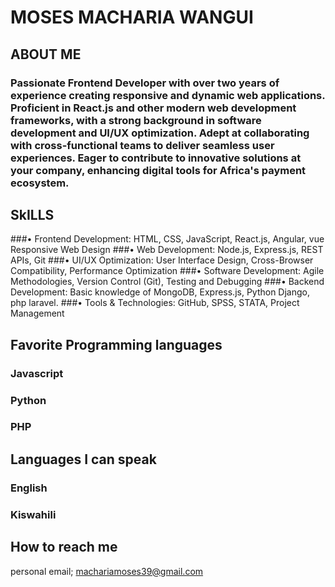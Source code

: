 # MOSES MACHARIA WANGUI

## ABOUT ME 
### Passionate Frontend Developer with over two years of experience creating responsive and dynamic web applications. Proficient in React.js and other modern web development frameworks, with a strong background in software development and UI/UX optimization. Adept at collaborating with cross-functional teams to deliver seamless user experiences. Eager to contribute to innovative solutions at your company, enhancing digital tools for Africa's payment ecosystem.

## SkILLS

###•	Frontend Development: HTML, CSS, JavaScript, React.js, Angular, vue Responsive Web Design
###•	Web Development: Node.js, Express.js, REST APIs, Git
###•	UI/UX Optimization: User Interface Design, Cross-Browser Compatibility, Performance Optimization
###•	Software Development: Agile Methodologies, Version Control (Git), Testing and Debugging
###•	Backend Development: Basic knowledge of MongoDB, Express.js, Python Django, php laravel.
###•	Tools & Technologies: GitHub, SPSS, STATA, Project Management

## Favorite Programming languages
### Javascript
### Python 
### PHP
## Languages I can speak
### English
### Kiswahili
## How to reach me
personal email; machariamoses39@gmail.com 

<!--
**MACHMOSES/MACHMOSES** is a ✨ _special_ ✨ repository because its `README.md` (this file) appears on your GitHub profile.

Here are some ideas to get you started:

- 🔭 I’m currently working on ...
- 🌱 I’m currently learning ...
- 👯 I’m looking to collaborate on ...
- 🤔 I’m looking for help with ...
- 💬 Ask me about ...
- 📫 How to reach me: ...
- 😄 Pronouns: ...
- ⚡ Fun fact: ...
-->
